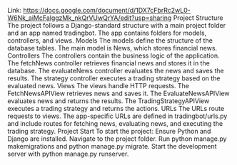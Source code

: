 Link: https://docs.google.com/document/d/1DX7cFbrRc2wL0-W6Nk_aiMcFalggzMk_nkQrVUwQrYA/edit?usp=sharing
Project Structure
The project follows a Django-standard structure with a main project folder and an app named tradingbot. The app contains folders for models, controllers, and views.
Models
The models define the structure of the database tables. The main model is News, which stores financial news.
Controllers
The controllers contain the business logic of the application. The fetchNews controller retrieves financial news and stores it in the database. The evaluateNews controller evaluates the news and saves the results. The strategy controller executes a trading strategy based on the evaluated news.
Views
The views handle HTTP requests. The FetchNewsAPIView retrieves news and saves it. The EvaluateNewsAPIView evaluates news and returns the results. The TradingStrategyAPIView executes a trading strategy and returns the actions.
URLs
The URLs route requests to views. The app-specific URLs are defined in tradingbot/urls.py and include routes for fetching news, evaluating news, and executing the trading strategy.
Project Start
To start the project:
Ensure Python and Django are installed.
Navigate to the project folder.
Run python manage.py makemigrations and python manage.py migrate.
Start the development server with python manage.py runserver.
